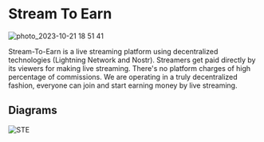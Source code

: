 # Stream To Earn

![photo_2023-10-21 18 51 41](https://github.com/yijiasu/grimes/assets/4447759/8e6f1425-c5fa-46c2-9ee9-f2ec39968850)

Stream-To-Earn is a live streaming platform using decentralized technologies (Lightning Network and Nostr). Streamers get paid directly by its viewers for making live streaming. There's no platform charges of high percentage of commissions. We are operating in a truly decentralized fashion, everyone can join and start earning money by live streaming.

## Diagrams


![STE](https://github.com/yijiasu/grimes/assets/4447759/3841d1d7-823e-4de1-8aea-9ef8e2c17d5f)
